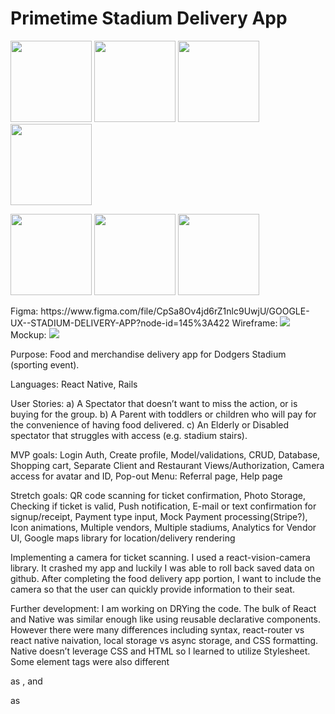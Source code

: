 <h1>Primetime Stadium Delivery App</h1>
<p float="center">
  <img src="https://github.com/ChefJoseph/StadiumApp-Frontend/blob/main/assets/Simulator%20Screen%20Shot%20-%20iPhone%2013%20-%202022-10-23%20at%2013.58.25.png" width="130" />
  <img src="https://github.com/ChefJoseph/StadiumApp-Frontend/blob/main/assets/Simulator%20Screen%20Shot%20-%20iPhone%2013%20-%202022-10-23%20at%2013.59.09.png" width="130" /> 
  <img src="https://github.com/ChefJoseph/StadiumApp-Frontend/blob/main/assets/Simulator%20Screen%20Shot%20-%20iPhone%2013%20-%202022-10-23%20at%2013.59.13.png" width="130" />
    <img src="https://github.com/ChefJoseph/StadiumApp-Frontend/blob/main/assets/Simulator%20Screen%20Shot%20-%20iPhone%2013%20-%202022-10-23%20at%2014.00.38.png" width="130" />
 </p>
 <p float="center">
    <img src="https://github.com/ChefJoseph/StadiumApp-Frontend/blob/main/assets/Simulator%20Screen%20Shot%20-%20iPhone%2013%20-%202022-10-23%20at%2014.01.03.png" width="130" />
    <img src="https://github.com/ChefJoseph/StadiumApp-Frontend/blob/main/assets/Simulator%20Screen%20Shot%20-%20iPhone%2013%20-%202022-10-23%20at%2014.01.33.png" width="130" />
    <img src="https://github.com/ChefJoseph/StadiumApp-Frontend/blob/main/assets/Simulator%20Screen%20Shot%20-%20iPhone%2013%20-%202022-10-23%20at%2014.00.51.png" width="130" />
</p>
Figma:
https://www.figma.com/file/CpSa8Ov4jd6rZ1nlc9UwjU/GOOGLE-UX--STADIUM-DELIVERY-APP?node-id=145%3A422
Wireframe:
<image src="https://github.com/ChefJoseph/StadiumApp-Frontend/blob/main/assets/Stadium-Wireframe.png"/>
Mockup:
<image src="https://github.com/ChefJoseph/StadiumApp-Frontend/blob/main/assets/Stadium-%20Mockup.png"/>


Purpose: Food and merchandise delivery app for Dodgers Stadium (sporting event).

Languages: React Native, Rails

User Stories: a) A Spectator that doesn’t want to miss the action, or is buying for the group.
b) A Parent with toddlers or children who will pay for the convenience of having food delivered. 
c) An Elderly or Disabled spectator that struggles with access (e.g. stadium stairs).

MVP goals: Login Auth, Create profile, Model/validations, CRUD, Database, Shopping cart, Separate Client and Restaurant Views/Authorization, Camera access for avatar and ID, Pop-out Menu: Referral page, Help page

Stretch goals: QR code scanning for ticket confirmation, Photo Storage, Checking if ticket is valid, Push notification, E-mail or text confirmation for signup/receipt, Payment type input, Mock Payment processing(Stripe?), Icon animations, Multiple vendors, Multiple stadiums, Analytics for Vendor UI, Google maps library for location/delivery rendering




Implementing a camera for ticket scanning. I used a react-vision-camera library. It crashed my app and luckily I was able to roll back saved data on github. After completing the food delivery app portion, I want to include the camera so that the user can quickly provide information to their seat. 

Further development: I am working on DRYing the code. The bulk of React and Native was similar enough like using reusable declarative components. However there were many differences including syntax, react-router vs react native naivation, local storage vs async storage, and CSS formatting. Native doesn’t leverage CSS and HTML so I learned to utilize Stylesheet. Some element tags were also different <p> as <text>, and <div> as <view>
